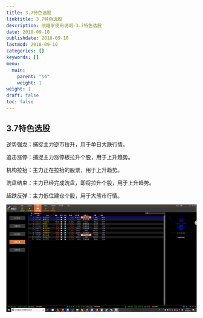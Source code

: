 ```yaml
---
title: 3.7特色选股
linktitle: 3.7特色选股
description: 战略家使用说明-3.7特色选股
date: 2018-09-10
publishdate: 2018-09-10
lastmod: 2018-09-10
categories: []
keywords: []
menu:
  main:
    parent: "s4"
    weight: 1
weight: 1
draft: false
toc: false
---
```



## 3.7特色选股

逆势强龙：捕捉主力逆市拉升，用于单日大跌行情。

追击涨停：捕捉主力涨停板拉升个股，用于上升趋势。

机构拉抬：主力正在拉抬的股票，用于上升趋势。

洗盘结束：主力已经完成洗盘，即将拉升个股，用于上升趋势。

超跌反弹：主力低位建仓个股，用于大熊市行情。

![](/assets/hld_tsxg.png)

